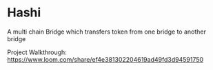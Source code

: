 # Hashi
A multi chain Bridge which transfers token from one bridge to another bridge

Project Walkthrough: https://www.loom.com/share/ef4e381302204619ad49fd3d94591750
